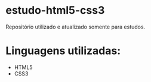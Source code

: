 # estudo-html5-css3

Repositório utilizado e atualizado somente para estudos.

# Linguagens utilizadas:

- HTML5
- CSS3

